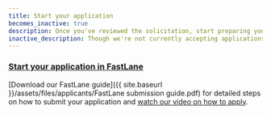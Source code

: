 ```yaml
---
title: Start your application
becomes_inactive: true
description: Once you've reviewed the solicitation, start preparing your Phase I application in FastLane.
inactive_description: Though we're not currently accepting applications, we encourage you to familiarize yourself with our [FastLane guide]({{ site.baseurl }}/fastlane/). This way, once the next solicitation opens, you'll be ready to craft your application. We'll release our next solicitation in {{ site.solicitation_released }}.
---
```


### [Start your application in FastLane](#)

[Download our FastLane guide]({{ site.baseurl }}/assets/files/applicants/FastLane submission guide.pdf) for detailed steps on how to submit your application and [watch our video on how to apply](https://www.youtube.com/watch?v=-0lhmfczIJ8&feature=youtu.be).
